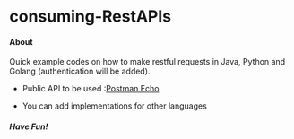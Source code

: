 # consuming-RestAPIs

#### About

Quick example codes on how to make restful requests in Java, Python and Golang 
(authentication will be added).

- Public API to be used :[Postman Echo](https://www.postman.com/explore/template/1358/postman-echo)

- You can add implementations for other languages

##### Have Fun!
